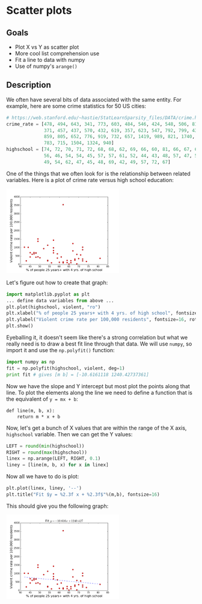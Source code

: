 # Scatter plots

## Goals

* Plot X vs Y as scatter plot
* More cool list comprehension use
* Fit a line to data with numpy
* Use of numpy's `arange()`

## Description

We often have several bits of data associated with the same entity. For example, here are some crime statistics for 50 US cities:
 
```python
# https://web.stanford.edu/~hastie/StatLearnSparsity_files/DATA/crime.html
crime_rate = [478, 494, 643, 341, 773, 603, 484, 546, 424, 548, 506, 819, 541, 491, 514,
              371, 457, 437, 570, 432, 619, 357, 623, 547, 792, 799, 439, 867, 912, 462,
              859, 805, 652, 776, 919, 732, 657, 1419, 989, 821, 1740, 815, 760, 936, 863,
              783, 715, 1504, 1324, 940]
highschool = [74, 72, 70, 71, 72, 68, 68, 62, 69, 66, 60, 81, 66, 67, 65, 64, 64, 62, 59,
              56, 46, 54, 54, 45, 57, 57, 61, 52, 44, 43, 48, 57, 47, 50, 48, 49, 72, 59,
              49, 54, 62, 47, 45, 48, 69, 42, 49, 57, 72, 67]
```

One of the things that we often look for is the relationship between related variables. Here is a plot of crime rate versus high school education:

<img src=figures/crime-highschool.png width=300>

Let's figure out how to create that graph:

```python
import matplotlib.pyplot as plt
... define data variables from above ...
plt.plot(highschool, violent, "ro")
plt.xlabel("% of people 25 years+ with 4 yrs. of high school", fontsize=16)
plt.ylabel("Violent crime rate per 100,000 residents", fontsize=16, rotation='vertical')
plt.show()
```

Eyeballing it, it doesn't seem like there's a strong correlation but what we really need is to draw a best fit line through that data. We will use `numpy`, so import it and use the `np.polyfit()` function:

```python
import numpy as np
fit = np.polyfit(highschool, violent, deg=1)
print fit # gives [m b] = [-10.6161118 1240.42737361]
```

Now we have the slope and Y intercept but most plot the points along that line. To plot the elements along the line we need to define a function that is the equivalent of `y = mx + b`:

```
def line(m, b, x):
    return m * x + b
```

Now, let's get a bunch of X values that are within the range of the X axis, `highschool` variable.  Then we can get the Y values:

```python
LEFT = round(min(highschool))
RIGHT = round(max(highschool))
linex = np.arange(LEFT, RIGHT, 0.1)
liney = [line(m, b, x) for x in linex]
```

Now all we have to do is plot:

```python
plt.plot(linex, liney, '--')
plt.title("Fit $y = %2.3f x + %2.3f$"%(m,b), fontsize=16)
```

This should give you the following graph:

<img src=figures/crime-highschool-fit.png width=300>